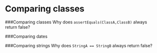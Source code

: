 # Comparing classes


###Comparing classes
Why does ```assertEquals(ClassA,ClassB)``` always return false?



###Comparing dates


###Comparing strings
Why does ```StringA == StringB``` always return false?